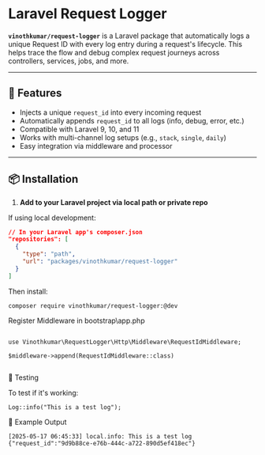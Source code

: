 # Laravel Request Logger

**`vinothkumar/request-logger`** is a Laravel package that automatically logs a unique Request ID with every log entry during a request's lifecycle. This helps trace the flow and debug complex request journeys across controllers, services, jobs, and more.

---

## 🚀 Features

- Injects a unique `request_id` into every incoming request
- Automatically appends `request_id` to all logs (info, debug, error, etc.)
- Compatible with Laravel 9, 10, and 11
- Works with multi-channel log setups (e.g., `stack`, `single`, `daily`)
- Easy integration via middleware and processor

---

## 📦 Installation

1. **Add to your Laravel project via local path or private repo**

If using local development:

```json
// In your Laravel app's composer.json
"repositories": [
  {
    "type": "path",
    "url": "packages/vinothkumar/request-logger"
  }
]
````

Then install:

````
composer require vinothkumar/request-logger:@dev
````

Register Middleware in bootstrap\app.php

````

use Vinothkumar\RequestLogger\Http\Middleware\RequestIdMiddleware;

$middleware->append(RequestIdMiddleware::class)


````

🧪 Testing

To test if it's working:

````
Log::info("This is a test log");

````

📄 Example Output

````
[2025-05-17 06:45:33] local.info: This is a test log  {"request_id":"9d9b88ce-e76b-444c-a722-890d5ef418ec"}

````
